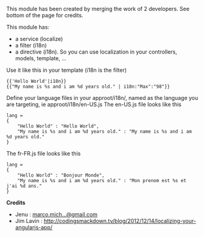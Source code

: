 This module has been created by merging the work of 2 developers. See bottom of the page for credits.

This module has:
* a service (localize) 
* a filter (i18n)
* a directive (i18n).
So you can use localization in your controllers, models, template, ...

Use it like this in your template (i18n is the filter)
```
{{'Hello World'|i18n}} 
{{"My name is %s and i am %d years old." | i18n:"Max":"98"}} 
```
	
Define your language files in your approot/i18n/, named as the language you are targeting,
ie approot/i18n/en-US.js
The en-US.js file looks like this
```
lang = 
{
    "Hello World" : "Hello World",
    "My name is %s and i am %d years old." : "My name is %s and i am %d years old."
}
```

The fr-FR.js file looks like this
```
lang = 
{
    "Hello World" : "Bonjour Monde",
    "My name is %s and i am %d years old." : "Mon prenom est %s et j'ai %d ans."
}
```
	
**Credits**
* Jenu : marco.mich...@gmail.com 
* Jim Lavin : http://codingsmackdown.tv/blog/2012/12/14/localizing-your-angularjs-app/
